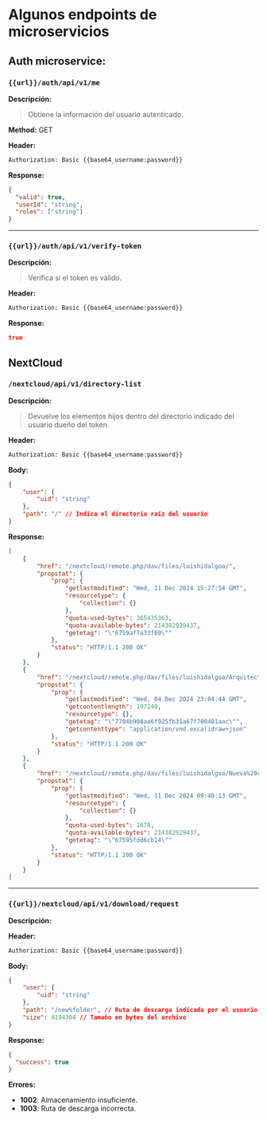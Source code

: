 # Algunos endpoints de microservicios

## **Auth microservice:**

### `{{url}}/auth/api/v1/me`

**Descripción:**

> Obtiene la información del usuario autenticado.

**Method:** GET

**Header:**

```bash
Authorization: Basic {{base64_username:password}}
```

**Response:**

```json
{
  "valid": true,
  "userId": "string",
  "roles": ["string"]
}
```

---

### `{{url}}/auth/api/v1/verify-token`

**Descripción:**

> Verifica si el token es válido.

**Header:**

```bash
Authorization: Basic {{base64_username:password}}
```

**Response:**

```json
true
```

## **NextCloud**

### `/nextcloud/api/v1/directory-list`

**Descripción:**

> Devuelve los elementos hijos dentro del directorio indicado del usuario dueño del token.

**Header:**

```bash
Authorization: Basic {{base64_username:password}}
```

**Body:**

```json
{
    "user": {
        "uid": "string"
    },
    "path": "/" // Indica el directorio raíz del usuario
}
```

**Response:**

```json
[
    {
        "href": "/nextcloud/remote.php/dav/files/luishidalgoa/",
        "propstat": {
            "prop": {
                "getlastmodified": "Wed, 11 Dec 2024 15:27:54 GMT",
                "resourcetype": {
                    "collection": {}
                },
                "quota-used-bytes": 365435363,
                "quota-available-bytes": 214382929437,
                "getetag": "\"6759af7a33f89\""
            },
            "status": "HTTP/1.1 200 OK"
        }
    },
    {
        "href": "/nextcloud/remote.php/dav/files/luishidalgoa/Arquitectura.excalidraw",
        "propstat": {
            "prop": {
                "getlastmodified": "Wed, 04 Dec 2024 23:04:44 GMT",
                "getcontentlength": 197240,
                "resourcetype": {},
                "getetag": "\"7704b908aa6f925fb31a67f700401aac\"",
                "getcontenttype": "application/vnd.excalidraw+json"
            },
            "status": "HTTP/1.1 200 OK"
        }
    },
    {
        "href": "/nextcloud/remote.php/dav/files/luishidalgoa/Nueva%20carpeta/",
        "propstat": {
            "prop": {
                "getlastmodified": "Wed, 11 Dec 2024 09:48:13 GMT",
                "resourcetype": {
                    "collection": {}
                },
                "quota-used-bytes": 1678,
                "quota-available-bytes": 214382929437,
                "getetag": "\"67595fdd6cb14\""
            },
            "status": "HTTP/1.1 200 OK"
        }
    }
]
```

---

### `{{url}}/nextcloud/api/v1/download/request`

**Descripción:**

> 
**Header:**

```bash
Authorization: Basic {{base64_username:password}}
```

**Body:**

```json
{
    "user": {
        "uid": "string"
    },
    "path": "/new%folder", // Ruta de descarga indicada por el usuario
    "size": 4194304 // Tamaño en bytes del archivo
}
```

**Response:**

```json
{
  "success": true
}
```

**Errores:**

- **1002**: Almacenamiento insuficiente.
- **1003**: Ruta de descarga incorrecta.